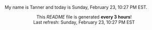 My name is Tanner and today is Sunday, February 23, 10:27 PM EST.

<p align="center">This <i>README</i> file is generated <b>every 3 hours</b>!</br>Last refresh: Sunday, February 23, 10:27 PM EST<br /></p>
